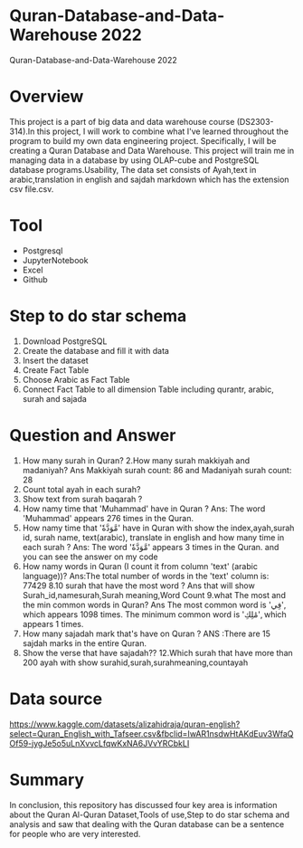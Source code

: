 # Quran-Database-and-Data-Warehouse 2022
Quran-Database-and-Data-Warehouse 2022
# Overview
This project is a part of big data and data warehouse course (DS2303-314).In this project, I will work to combine what I've learned throughout the program to build my own data engineering project. Specifically, I will be creating a Quran Database and Data Warehouse. This project will train me in managing data in a database by using OLAP-cube and PostgreSQL database programs.Usability, The data set consists of Ayah,text in arabic,translation in english and sajdah markdown which has the extension csv file.csv.

# Tool
- Postgresql
- JupyterNotebook
- Excel
- Github

# Step to do star schema
1. Download PostgreSQL
2. Create the database and fill it with data
3. Insert the dataset
4. Create Fact Table
5. Choose Arabic as Fact Table
6. Connect Fact Table to all dimension Table including qurantr, arabic, surah and sajada

# Question and Answer
1. How many surah in Quran? 
2.How many surah makkiyah and madaniyah? Ans Makkiyah surah count: 86 and Madaniyah surah count: 28
3. Count total ayah in each surah?
4. Show text from surah baqarah ?
5. How namy time that 'Muhammad' have in Quran ? Ans: The word 'Muhammad' appears 276 times in the Quran.
6. How namy time that 'مَّوَدَّةٗ' have in Quran with show the index,ayah,surah id, surah name, text(arabic), translate in english and how many time in each surah ?
 Ans: The word 'مَّوَدَّةٗ' appears 3 times in the Quran. and you can see the answer on my code
7. How namy words in Quran (I count it from column 'text' (arabic language))? Ans:The total number of words in the 'text' column is: 77429
8.10 surah that have the most word ? Ans  that will show Surah_id,namesurah,Surah meaning,Word Count
9.what The most and the min common words in Quran? Ans The most common word is 'فِي', which appears 1098 times.
The minimum common word is 'مَٰلِكِ', which appears 1 times.
10. How many sajadah mark that's have on Quran ? ANS :There are 15 sajdah marks in the entire Quran.
11. Show the verse that have sajadah?? 
12.Which surah that have more than 200 ayah  with show surahid,surah,surahmeaning,countayah
# Data source
https://www.kaggle.com/datasets/alizahidraja/quran-english?select=Quran_English_with_Tafseer.csv&fbclid=IwAR1nsdwHtAKdEuv3WfaQOf59-jygJe5o5uLnXvvcLfqwKxNA6JVvYRCbkLI
 
# Summary
In conclusion, this repository has discussed four key area is information about the Quran Al-Quran Dataset,Tools of use,Step to do star schema and analysis and saw that dealing with the Quran database can be a sentence for people who are very interested.
